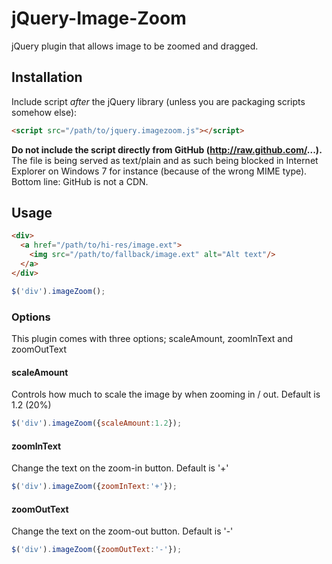 jQuery-Image-Zoom
=================

jQuery plugin that allows image to be zoomed and dragged.

## Installation

Include script *after* the jQuery library (unless you are packaging scripts somehow else):

```html
<script src="/path/to/jquery.imagezoom.js"></script>
```

**Do not include the script directly from GitHub (http://raw.github.com/...).** The file is being served as text/plain and as such being blocked
in Internet Explorer on Windows 7 for instance (because of the wrong MIME type). Bottom line: GitHub is not a CDN.

## Usage

```html
<div>
  <a href="/path/to/hi-res/image.ext">
    <img src="/path/to/fallback/image.ext" alt="Alt text"/>
  </a>
</div>
```

```javascript
$('div').imageZoom();
```

### Options

This plugin comes with three options; scaleAmount, zoomInText and zoomOutText

#### scaleAmount

Controls how much to scale the image by when zooming in / out. Default is 1.2 (20%)

```javascript
$('div').imageZoom({scaleAmount:1.2});
```

#### zoomInText

Change the text on the zoom-in button. Default is '+'

```javascript
$('div').imageZoom({zoomInText:'+'});
```

#### zoomOutText

Change the text on the zoom-out button. Default is '-'

```javascript
$('div').imageZoom({zoomOutText:'-'});
```
